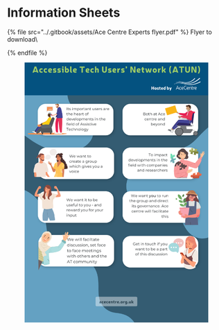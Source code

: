 # Information Sheets

{% file src="../.gitbook/assets/Ace Centre Experts flyer.pdf" %}
Flyer to download\

{% endfile %}

<figure><img src="../.gitbook/assets/Ace Centre Experts flyer.png" alt=""><figcaption></figcaption></figure>
